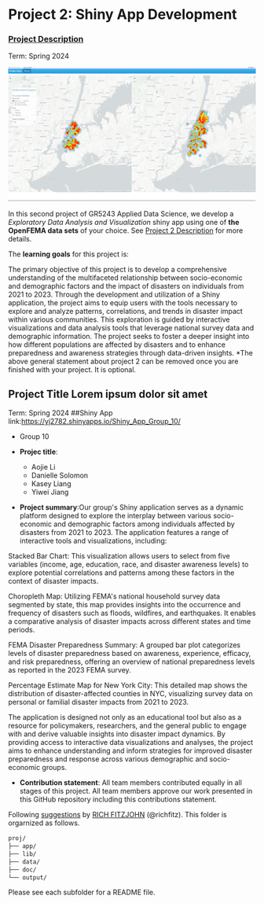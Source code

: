 # Project 2: Shiny App Development

### [Project Description](doc/project2_desc.md)

Term: Spring 2024

![screenshot](doc/figs/map.jpg)

In this second project of GR5243 Applied Data Science, we develop a *Exploratory Data Analysis and Visualization* shiny app using one of **the OpenFEMA data sets** of your choice. See [Project 2 Description](doc/project2_desc.md) for more details.  

The **learning goals** for this project is:

The primary objective of this project is to develop a comprehensive understanding of the multifaceted relationship between socio-economic and demographic factors and the impact of disasters on individuals from 2021 to 2023. Through the development and utilization of a Shiny application, the project aims to equip users with the tools necessary to explore and analyze patterns, correlations, and trends in disaster impact within various communities. This exploration is guided by interactive visualizations and data analysis tools that leverage national survey data and demographic information. The project seeks to foster a deeper insight into how different populations are affected by disasters and to enhance preparedness and awareness strategies through data-driven insights.
*The above general statement about project 2 can be removed once you are finished with your project. It is optional.

## Project Title Lorem ipsum dolor sit amet
Term: Spring 2024
##Shiny App link:https://yj2782.shinyapps.io/Shiny_App_Group_10/
+ Group 10
+ **Projec title**: 
	+ Aojie Li
	+ Danielle Solomon
	+ Kasey Liang
	+ Yiwei Jiang
	
+ **Project summary**:Our group's Shiny application serves as a dynamic platform designed to explore the interplay between various socio-economic and demographic factors among individuals affected by disasters from 2021 to 2023. The application features a range of interactive tools and visualizations, including:

Stacked Bar Chart: This visualization allows users to select from five variables (income, age, education, race, and disaster awareness levels) to explore potential correlations and patterns among these factors in the context of disaster impacts.

Choropleth Map: Utilizing FEMA's national household survey data segmented by state, this map provides insights into the occurrence and frequency of disasters such as floods, wildfires, and earthquakes. It enables a comparative analysis of disaster impacts across different states and time periods.

FEMA Disaster Preparedness Summary: A grouped bar plot categorizes levels of disaster preparedness based on awareness, experience, efficacy, and risk preparedness, offering an overview of national preparedness levels as reported in the 2023 FEMA survey.

Percentage Estimate Map for New York City: This detailed map shows the distribution of disaster-affected counties in NYC, visualizing survey data on personal or familial disaster impacts from 2021 to 2023.

The application is designed not only as an educational tool but also as a resource for policymakers, researchers, and the general public to engage with and derive valuable insights into disaster impact dynamics. By providing access to interactive data visualizations and analyses, the project aims to enhance understanding and inform strategies for improved disaster preparedness and response across various demographic and socio-economic groups.

+ **Contribution statement**: All team members contributed equally in all stages of this project. All team members approve our work presented in this GitHub repository including this contributions statement. 

Following [suggestions](http://nicercode.github.io/blog/2013-04-05-projects/) by [RICH FITZJOHN](http://nicercode.github.io/about/#Team) (@richfitz). This folder is orgarnized as follows.

```
proj/
├── app/
├── lib/
├── data/
├── doc/
└── output/
```

Please see each subfolder for a README file.

